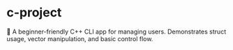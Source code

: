 # c-project
🧾 A beginner-friendly C++ CLI app for managing users. Demonstrates struct usage, vector manipulation, and basic control flow.
